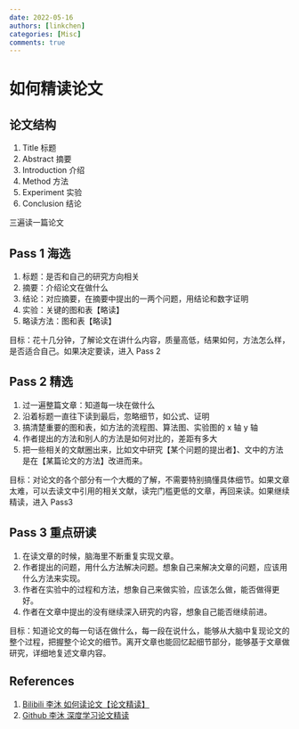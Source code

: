 ```yaml
---
date: 2022-05-16
authors: [linkchen]
categories: [Misc]
comments: true
---
```


# 如何精读论文

<!-- more -->

## 论文结构

1. Title 标题
2. Abstract 摘要
3. Introduction 介绍
4. Method 方法
5. Experiment 实验
6. Conclusion 结论

三遍读一篇论文

## Pass 1 海选

1. 标题：是否和自己的研究方向相关
2. 摘要：介绍论文在做什么
3. 结论：对应摘要，在摘要中提出的一两个问题，用结论和数字证明
4. 实验：关键的图和表【略读】
5. 略读方法：图和表【略读】

目标：花十几分钟，了解论文在讲什么内容，质量高低，结果如何，方法怎么样，是否适合自己。如果决定要读，进入 Pass 2

## Pass 2 精选

1. 过一遍整篇文章：知道每一块在做什么
2. 沿着标题一直往下读到最后，忽略细节，如公式、证明
3. 搞清楚重要的图和表，如方法的流程图、算法图、实验图的 x 轴 y 轴
4. 作者提出的方法和别人的方法是如何对比的，差距有多大
5. 把一些相关的文献圈出来，比如文中研究【某个问题的提出者】、文中的方法是在【某篇论文的方法】改进而来。

目标：对论文的各个部分有一个大概的了解，不需要特别搞懂具体细节。如果文章太难，可以去读文中引用的相关文献，读完门槛更低的文章，再回来读。如果继续精读，进入 Pass3

## Pass 3 重点研读

1. 在读文章的时候，脑海里不断重复实现文章。
2. 作者提出的问题，用什么方法解决问题。想象自己来解决文章的问题，应该用什么方法来实现。
3. 作者在实验中的过程和方法，想象自己来做实验，应该怎么做，能否做得更好。
4. 作者在文章中提出的没有继续深入研究的内容，想象自己能否继续前进。

目标：知道论文的每一句话在做什么，每一段在说什么，能够从大脑中复现论文的整个过程，把握整个论文的细节。离开文章也能回忆起细节部分，能够基于文章做研究，详细地复述文章内容。

## References

1. [Bilibili 李沐 如何读论文【论文精读】](https://www.bilibili.com/video/BV1H44y1t75x)
2. [Github 李沐 深度学习论文精读](https://github.com/mli/paper-reading)
